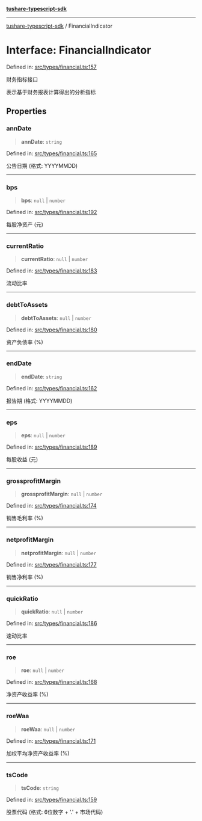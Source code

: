 [**tushare-typescript-sdk**](../index.md)

***

[tushare-typescript-sdk](../index.md) / FinancialIndicator

# Interface: FinancialIndicator

Defined in: [src/types/financial.ts:157](https://github.com/hestudy/tushare-typescript-sdk/blob/c090018fe8d4baaa005cb4cd1e2cbe013fd57cc7/src/types/financial.ts#L157)

财务指标接口

表示基于财务报表计算得出的分析指标

## Properties

### annDate

> **annDate**: `string`

Defined in: [src/types/financial.ts:165](https://github.com/hestudy/tushare-typescript-sdk/blob/c090018fe8d4baaa005cb4cd1e2cbe013fd57cc7/src/types/financial.ts#L165)

公告日期 (格式: YYYYMMDD)

***

### bps

> **bps**: `null` \| `number`

Defined in: [src/types/financial.ts:192](https://github.com/hestudy/tushare-typescript-sdk/blob/c090018fe8d4baaa005cb4cd1e2cbe013fd57cc7/src/types/financial.ts#L192)

每股净资产 (元)

***

### currentRatio

> **currentRatio**: `null` \| `number`

Defined in: [src/types/financial.ts:183](https://github.com/hestudy/tushare-typescript-sdk/blob/c090018fe8d4baaa005cb4cd1e2cbe013fd57cc7/src/types/financial.ts#L183)

流动比率

***

### debtToAssets

> **debtToAssets**: `null` \| `number`

Defined in: [src/types/financial.ts:180](https://github.com/hestudy/tushare-typescript-sdk/blob/c090018fe8d4baaa005cb4cd1e2cbe013fd57cc7/src/types/financial.ts#L180)

资产负债率 (%)

***

### endDate

> **endDate**: `string`

Defined in: [src/types/financial.ts:162](https://github.com/hestudy/tushare-typescript-sdk/blob/c090018fe8d4baaa005cb4cd1e2cbe013fd57cc7/src/types/financial.ts#L162)

报告期 (格式: YYYYMMDD)

***

### eps

> **eps**: `null` \| `number`

Defined in: [src/types/financial.ts:189](https://github.com/hestudy/tushare-typescript-sdk/blob/c090018fe8d4baaa005cb4cd1e2cbe013fd57cc7/src/types/financial.ts#L189)

每股收益 (元)

***

### grossprofitMargin

> **grossprofitMargin**: `null` \| `number`

Defined in: [src/types/financial.ts:174](https://github.com/hestudy/tushare-typescript-sdk/blob/c090018fe8d4baaa005cb4cd1e2cbe013fd57cc7/src/types/financial.ts#L174)

销售毛利率 (%)

***

### netprofitMargin

> **netprofitMargin**: `null` \| `number`

Defined in: [src/types/financial.ts:177](https://github.com/hestudy/tushare-typescript-sdk/blob/c090018fe8d4baaa005cb4cd1e2cbe013fd57cc7/src/types/financial.ts#L177)

销售净利率 (%)

***

### quickRatio

> **quickRatio**: `null` \| `number`

Defined in: [src/types/financial.ts:186](https://github.com/hestudy/tushare-typescript-sdk/blob/c090018fe8d4baaa005cb4cd1e2cbe013fd57cc7/src/types/financial.ts#L186)

速动比率

***

### roe

> **roe**: `null` \| `number`

Defined in: [src/types/financial.ts:168](https://github.com/hestudy/tushare-typescript-sdk/blob/c090018fe8d4baaa005cb4cd1e2cbe013fd57cc7/src/types/financial.ts#L168)

净资产收益率 (%)

***

### roeWaa

> **roeWaa**: `null` \| `number`

Defined in: [src/types/financial.ts:171](https://github.com/hestudy/tushare-typescript-sdk/blob/c090018fe8d4baaa005cb4cd1e2cbe013fd57cc7/src/types/financial.ts#L171)

加权平均净资产收益率 (%)

***

### tsCode

> **tsCode**: `string`

Defined in: [src/types/financial.ts:159](https://github.com/hestudy/tushare-typescript-sdk/blob/c090018fe8d4baaa005cb4cd1e2cbe013fd57cc7/src/types/financial.ts#L159)

股票代码 (格式: 6位数字 + '.' + 市场代码)
